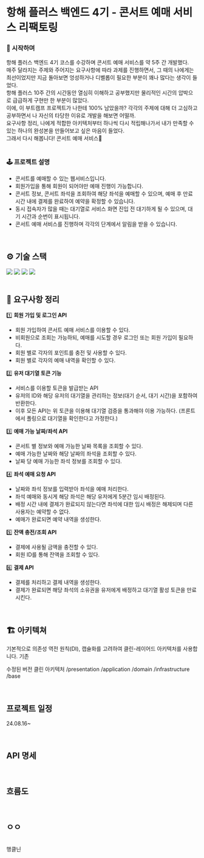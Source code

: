 # 항해 플러스 백엔드 4기 - 콘서트 예매 서비스 리팩토링
### 🎤 시작하며
항해 플러스 백엔드 4기 코스를 수강하며 콘서트 예매 서비스를 약 5주 간 개발했다.</br>
매주 달라지는 주제와 주어지는 요구사항에 따라 과제를 진행하면서, 그 때의 나에게는 최선이었지만 지금 돌아보면 엉성하거나 디벨롭이 필요한 부분이 꽤나 많다는 생각이 들었다.</br>
항해 플러스 10주 간의 시간동안 열심히 이해하고 공부했지만 물리적인 시간의 압박으로 급급하게 구현만 한 부분이 많았다. </br>
이에, 이 부트캠프 프로젝트가 나한테 100% 남았을까? 각각의 주제에 대해 더 고심하고 공부하면서 나 자신의 타당한 이유로 개발을 해보면 어떨까.</br>
요구사항 정리, 나에게 적합한 아키텍처부터 하나씩 다시 적립해나가서 내가 만족할 수 있는 하나의 완성본을 만들어보고 싶은 마음이 들었다.</br>
그래서 다시 해봅니다! 콘서트 예매 서비스🎫
</br></br>
### 🕹️ 프로젝트 설명
- 콘서트를 예매할 수 있는 웹서비스입니다.</br>
- 회원가입을 통해 회원이 되어야만 예매 진행이 가능합니다.</br>
- 콘서트 정보, 콘서트 좌석을 조회하여 해당 좌석을 예매할 수 있으며, 예매 후 만료 시간 내에 결제를 완료하여 예약을 확정할 수 있습니다.</br>
- 동시 접속자가 많을 때는 대기열로 서비스 화면 진입 전 대기하게 될 수 있으며, 대기 시간과 순번이 표시됩니다.</br>
- 콘서트 예매 서비스를 진행하며 각각의 단계에서 알림을 받을 수 있습니다. </br>
</br>

## ⚙️ 기술 스택
<img src="https://img.shields.io/badge/Java-007396?style=for-the-badge&logo=Java&logoColor=white"> <img src="https://img.shields.io/badge/Spring Boot-6DB33F?style=for-the-badge&logo=Spring Boot&logoColor=white"> <img src="https://img.shields.io/badge/MySQL-4479A1?style=for-the-badge&logo=MySQL&logoColor=white"> <img src="https://img.shields.io/badge/Docker-2496ED?style=for-the-badge&logo=Docker&logoColor=white">
</br></br>

## 📑 요구사항 정리
1️⃣ **회원 가입 및 로그인 API**
- 회원 가입하여 콘서트 예매 서비스를 이용할 수 있다.
- 비회원으로 조회는 가능하되, 예매를 시도할 경우 로그인 또는 회원 가입이 필요하다.
- 회원 별로 각자의 포인트를 충전 및 사용할 수 있다.
- 회원 별로 각자의 예매 내역을 확인할 수 있다.

2️⃣ **유저 대기열 토큰 기능**
- 서비스를 이용할 토큰을 발급받는 API
- 유저의 ID와 해당 유저의 대기열을 관리하는 정보(대기 순서, 대기 시간)을 포함하여 반환한다.
- 이후 모든 API는 위 토큰을 이용해 대기열 검증을 통과해야 이용 가능하다. (프론트에서 폴링으로 대기열을 확인한다고 가정한다.)

3️⃣ **예매 가능 날짜/좌석 API**
- 콘서트 별 정보와 예매 가능한 날짜 목록을 조회할 수 있다.
- 예매 가능한 날짜와 해당 날짜의 좌석을 조회할 수 있다.
- 날짜 당 예매 가능한 좌석 정보를 조회할 수 있다.

4️⃣ **좌석 예매 요청 API**
- 날짜와 좌석 정보를 입력받아 좌석을 예매 처리한다.
- 좌석 예매와 동시게 해당 좌석은 해당 유저에게 5분간 임시 배정된다.
- 배정 시간 내에 결제가 완료되지 않는다면 좌석에 대한 임시 배정은 해제되며 다른 사용자는 예약할 수 없다.
- 예매가 완료되면 예약 내역을 생성한다.

5️⃣ **잔액 충전/조회 API**
- 결제에 사용될 금액을 충전할 수 있다.
- 회원 ID를 통해 잔액을 조회할 수 있다.

6️⃣ **결제 API**
- 결제를 처리하고 결제 내역을 생성한다.
- 결제가 완료되면 해당 좌석의 소유권을 유저에게 배정하고 대기열 활성 토큰을 만료시킨다.
</br>

## 🏗️ 아키텍쳐
기본적으로 의존성 역전 원칙(DI), 캡슐화를 고려하여 클린-레이어드 아키텍처를 사용합니다.
기존 

수정된 버전
클린 아키텍처
/presentation
/application
/domain
/infrastructure
/base




</br>

## 프로젝트 일정
24.08.16~

</br>

## API 명세

</br>

## 흐름도

</br>

## ㅇㅇ

</br>
행클닌
